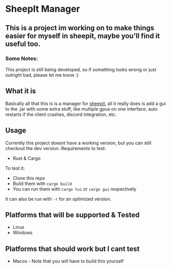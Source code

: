 # SheepIt Manager

## This is a project im working on to make things easier for myself in sheepit, maybe you'll find it useful too.

### Some Notes:
This project is still being developed, so if something looks wrong or just outright bad, please let me know :)

## What it is
Basically all that this is is a manager for [sheepit](https://sheepit-renderfarm.com), all it really does is add a gui to the .jar with some extra stuff, like multiple gpus on one interface, auto restarts if the client crashes, discord integration, etc.

## Usage
Currently this project doesnt have a working version, but you can still checkout the dev version.
Requirements to test:
- Rust & Cargo

To test it:
- Clone this repo
- Build them with `cargo build`
- You can run them with `cargo tui` or `cargo gui` respectively

It can also be run with `-r` for an optimized version.

## Platforms that will be supported & Tested
- Linux
- Windows
## Platforms that should work but I cant test
- Macos - Note that you will have to build this yourself